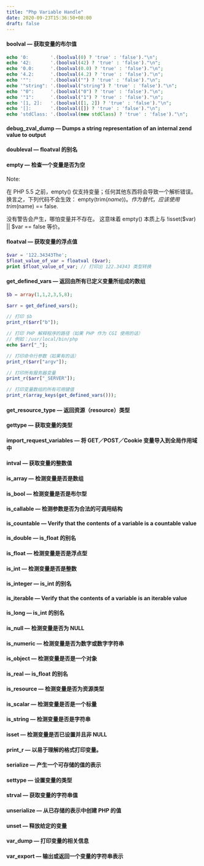 ```yaml
---
title: "Php Variable Handle"
date: 2020-09-23T15:36:50+08:00
draft: false
---
```


#### boolval — 获取变量的布尔值

```php
echo '0:        '.(boolval(0) ? 'true' : 'false')."\n";
echo '42:       '.(boolval(42) ? 'true' : 'false')."\n";
echo '0.0:      '.(boolval(0.0) ? 'true' : 'false')."\n";
echo '4.2:      '.(boolval(4.2) ? 'true' : 'false')."\n";
echo '"":       '.(boolval("") ? 'true' : 'false')."\n";
echo '"string": '.(boolval("string") ? 'true' : 'false')."\n";
echo '"0":      '.(boolval("0") ? 'true' : 'false')."\n";
echo '"1":      '.(boolval("1") ? 'true' : 'false')."\n";
echo '[1, 2]:   '.(boolval([1, 2]) ? 'true' : 'false')."\n";
echo '[]:       '.(boolval([]) ? 'true' : 'false')."\n";
echo 'stdClass: '.(boolval(new stdClass) ? 'true' : 'false')."\n";
```
#### debug_zval_dump — Dumps a string representation of an internal zend value to output
#### doubleval — floatval 的别名
#### empty — 检查一个变量是否为空

Note:

在 PHP 5.5 之前，empty() 仅支持变量；任何其他东西将会导致一个解析错误。换言之，下列代码不会生效： empty(trim($name))。 作为替代，应该使用trim($name) == false.

没有警告会产生，哪怕变量并不存在。 这意味着 empty() 本质上与 !isset($var) || $var == false 等价。

#### floatval — 获取变量的浮点值 
```php
$var = '122.34343The';
$float_value_of_var = floatval ($var);
print $float_value_of_var; // 打印出 122.34343 类型转换
```
#### get_defined_vars — 返回由所有已定义变量所组成的数组
```php
$b = array(1,1,2,3,5,8);

$arr = get_defined_vars();

// 打印 $b
print_r($arr["b"]);

// 打印 PHP 解释程序的路径（如果 PHP 作为 CGI 使用的话）
// 例如：/usr/local/bin/php
echo $arr["_"];

// 打印命令行参数（如果有的话）
print_r($arr["argv"]);

// 打印所有服务器变量
print_r($arr["_SERVER"]);

// 打印变量数组的所有可用键值
print_r(array_keys(get_defined_vars()));
```
#### get_resource_type — 返回资源（resource）类型
#### gettype — 获取变量的类型
#### import_request_variables — 将 GET／POST／Cookie 变量导入到全局作用域中
#### intval — 获取变量的整数值
#### is_array — 检测变量是否是数组
#### is_bool — 检测变量是否是布尔型
#### is_callable — 检测参数是否为合法的可调用结构
#### is_countable — Verify that the contents of a variable is a countable value
#### is_double — is_float 的别名
#### is_float — 检测变量是否是浮点型
#### is_int — 检测变量是否是整数
#### is_integer — is_int 的别名
#### is_iterable — Verify that the contents of a variable is an iterable value
#### is_long — is_int 的别名
#### is_null — 检测变量是否为 NULL
#### is_numeric — 检测变量是否为数字或数字字符串
#### is_object — 检测变量是否是一个对象
#### is_real — is_float 的别名
#### is_resource — 检测变量是否为资源类型
#### is_scalar — 检测变量是否是一个标量
#### is_string — 检测变量是否是字符串
#### isset — 检测变量是否已设置并且非 NULL
#### print_r — 以易于理解的格式打印变量。
#### serialize — 产生一个可存储的值的表示
#### settype — 设置变量的类型
#### strval — 获取变量的字符串值
#### unserialize — 从已存储的表示中创建 PHP 的值
#### unset — 释放给定的变量
#### var_dump — 打印变量的相关信息
#### var_export — 输出或返回一个变量的字符串表示